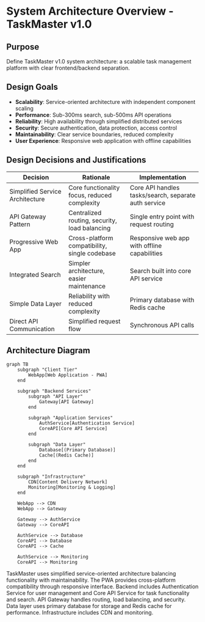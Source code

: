 # System Architecture Overview - TaskMaster v1.0

## Purpose
Define TaskMaster v1.0 system architecture: a scalable task management platform with clear frontend/backend separation.

## Design Goals
- **Scalability**: Service-oriented architecture with independent component scaling
- **Performance**: Sub-300ms search, sub-500ms API operations
- **Reliability**: High availability through simplified distributed services
- **Security**: Secure authentication, data protection, access control
- **Maintainability**: Clear service boundaries, reduced complexity
- **User Experience**: Responsive web application with offline capabilities

## Design Decisions and Justifications

| Decision | Rationale | Implementation |
|----------|-----------|----------------|
| Simplified Service Architecture | Core functionality focus, reduced complexity | Core API handles tasks/search, separate auth service |
| API Gateway Pattern | Centralized routing, security, load balancing | Single entry point with request routing |
| Progressive Web App | Cross-platform compatibility, single codebase | Responsive web app with offline capabilities |
| Integrated Search | Simpler architecture, easier maintenance | Search built into core API service |
| Simple Data Layer | Reliability with reduced complexity | Primary database with Redis cache |
| Direct API Communication | Simplified request flow | Synchronous API calls |

## Architecture Diagram

```mermaid
graph TB
    subgraph "Client Tier"
        WebApp[Web Application - PWA]
    end
    
    subgraph "Backend Services"
        subgraph "API Layer"
            Gateway[API Gateway]
        end
        
        subgraph "Application Services"
            AuthService[Authentication Service]
            CoreAPI[Core API Service]
        end
        
        subgraph "Data Layer"
            Database[(Primary Database)]
            Cache[(Redis Cache)]
        end
    end
    
    subgraph "Infrastructure"
        CDN[Content Delivery Network]
        Monitoring[Monitoring & Logging]
    end
    
    WebApp --> CDN
    WebApp --> Gateway
    
    Gateway --> AuthService
    Gateway --> CoreAPI
    
    AuthService --> Database
    CoreAPI --> Database
    CoreAPI --> Cache
    
    AuthService --> Monitoring
    CoreAPI --> Monitoring
```

TaskMaster uses simplified service-oriented architecture balancing functionality with maintainability. The PWA provides cross-platform compatibility through responsive interface. Backend includes Authentication Service for user management and Core API Service for task functionality and search. API Gateway handles routing, load balancing, and security. Data layer uses primary database for storage and Redis cache for performance. Infrastructure includes CDN and monitoring.